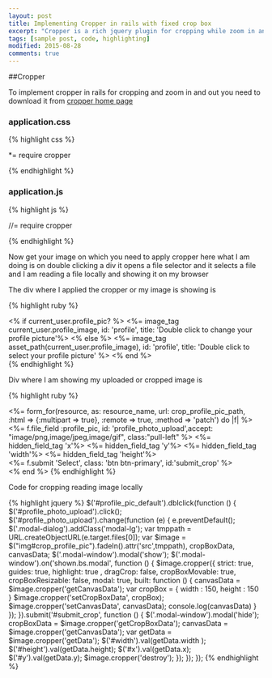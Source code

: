 ```yaml
---
layout: post
title: Implementing Cropper in rails with fixed crop box
excerpt: "Cropper is a rich jquery plugin for cropping while zoom in and out resize crop area and many more options"
tags: [sample post, code, highlighting]
modified: 2015-08-28
comments: true
---
```


##Cropper

To implement cropper in rails for cropping and zoom in and out you need to download it from [cropper home page](http://fengyuanchen.github.io/cropper/)

### application.css

{% highlight css %}

  *= require cropper

{% endhighlight %}

### application.js

{% highlight js %}

 //= require cropper

{% endhighlight %}

Now get your image on which you need to apply cropper here what I am doing is on double clicking a div it opens a file selector and it selects a file and I am reading a file locally and showing it on my browser

The div where I applied the cropper or my image is showing is

 {% highlight ruby %}
   <div class="form-group">
     <div class="form-group user_image_lg" , id="profile_pic_default" >
       <% if current_user.profile_pic? %>
         <%= image_tag current_user.profile_image, id: 'profile', title: 'Double click to change your profile picture'%>
       <% else %>
         <%= image_tag asset_path(current_user.profile_image), id: 'profile', title: 'Double click to select your profile picture' %>
       <% end %>
     </div>
   </div>
 {% endhighlight %}

Div where I am showing my uploaded or cropped image is

{% highlight ruby %}
    <div class="cropper-example-2">
      <img src="" style="display: none;" id="crop_profile_pic">
    </div>
     <%= form_for(resource, as: resource_name, url: crop_profile_pic_path, :html => {:multipart => true}, :remote => true, :method => 'patch') do |f| %>
       <%= f.file_field :profile_pic, id: 'profile_photo_upload',accept: "image/png,image/jpeg,image/gif", class:"pull-left" %>
       <%= hidden_field_tag 'x'%>
       <%= hidden_field_tag 'y'%>
       <%= hidden_field_tag 'width'%>
       <%= hidden_field_tag 'height'%>
       <div class="modal-footer">
         <div class="row">
            <%= f.submit 'Select', class: 'btn btn-primary', id:'submit_crop' %>
         </div>
       </div>
     <% end %>
{% endhighlight %}

Code for cropping reading image locally

{% highlight jquery %}
    $('#profile_pic_default').dblclick(function () {
        $('#profile_photo_upload').click();
        $('#profile_photo_upload').change(function (e) {
            e.preventDefault();
            $('.modal-dialog').addClass('modal-lg');
            var tmppath = URL.createObjectURL(e.target.files[0]);
            var $image =   $("img#crop_profile_pic").fadeIn().attr('src',tmppath),
                    cropBoxData,
                    canvasData;
                    $('.modal-window').modal('show');
            $('.modal-window').on('shown.bs.modal', function () {
                $image.cropper({
                    strict: true,
                    guides: true,
                    highlight: true ,
                    dragCrop: false,
                    cropBoxMovable: true,
                    cropBoxResizable: false,
                    modal: true,
                    built: function () {
                        canvasData = $image.cropper('getCanvasData');
                        var cropBox = {
                            width : 150,
                            height : 150
                        }
                        $image.cropper('setCropBoxData', cropBox);
                        $image.cropper('setCanvasData', canvasData);
                        console.log(canvasData)
                    }
                });
            }).submit('#submit_crop', function () {
                $('.modal-window').modal('hide');
                cropBoxData = $image.cropper('getCropBoxData');
                canvasData = $image.cropper('getCanvasData');
                var getData = $image.cropper('getData');
                $('#width').val(getData.width   );
                $('#height').val(getData.height);
                $('#x').val(getData.x);
                $('#y').val(getData.y);
                $image.cropper('destroy');
            });
        });
    });
{% endhighlight %}
